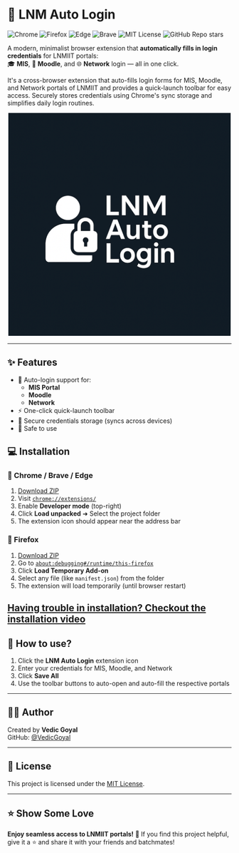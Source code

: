 # 🔐 LNM Auto Login

![Chrome](https://img.shields.io/badge/Chrome-Compatible-brightgreen?logo=googlechrome)
![Firefox](https://img.shields.io/badge/Firefox-Compatible-orange?logo=firefox-browser)
![Edge](https://img.shields.io/badge/Edge-Compatible-blue?logo=microsoftedge)
![Brave](https://img.shields.io/badge/Brave-Compatible-red?logo=brave)
![MIT License](https://img.shields.io/badge/License-MIT-lightgrey?logo=open-source-initiative)
![GitHub Repo stars](https://img.shields.io/github/stars/VedicGoyal/LNM-Auto-Login-Extension?style=social)

A modern, minimalist browser extension that **automatically fills in login credentials** for LNMIIT portals:  
🎓 **MIS**, 📘 **Moodle**, and 🌐 **Network** login — all in one click.

It's a cross-browser extension that auto-fills login forms for MIS, Moodle, and Network portals of LNMIIT and provides a quick-launch toolbar for easy access. Securely stores credentials using Chrome's sync storage and simplifies daily login routines.

<p align="center">
  <img src="https://raw.githubusercontent.com/VedicGoyal/LNM-Auto-Login-Extension/main/icons/icon2/icon2-512x512.png" width="500" alt="LNM Auto Login Logo"/>
</p>

---

## ✨ Features

- 🔐 Auto-login support for:
  - **MIS Portal** 
  - **Moodle** 
  - **Network** 
- ⚡ One-click quick-launch toolbar
- 💾 Secure credentials storage (syncs across devices)
- 🧠 Safe to use


## 💻 Installation

### 🧩 Chrome / Brave / Edge

1. [Download ZIP](https://github.com/VedicGoyal/LNM-Auto-Login-Extension/archive/refs/heads/main.zip)
2. Visit [`chrome://extensions/`](chrome://extensions/)
3. Enable **Developer mode** (top-right)
4. Click **Load unpacked** ➜ Select the project folder
5. The extension icon should appear near the address bar

### 🦊 Firefox

1. [Download ZIP](https://github.com/VedicGoyal/LNM-Auto-Login-Extension/archive/refs/heads/main.zip)
2. Go to [`about:debugging#/runtime/this-firefox`](about:debugging#/runtime/this-firefox)
3. Click **Load Temporary Add-on**
4. Select any file (like `manifest.json`) from the folder
5. The extension will load temporarily (until browser restart)


[Having trouble in installation? Checkout the installation video](https://youtu.be/qrsmUDnsFI8)
---

## 🚀 How to use?

1. Click the **LNM Auto Login** extension icon
2. Enter your credentials for MIS, Moodle, and Network
3. Click **Save All**
4. Use the toolbar buttons to auto-open and auto-fill the respective portals

---

## 🧑‍💻 Author

Created by **Vedic Goyal**  
GitHub: [@VedicGoyal](https://github.com/VedicGoyal)

---

## 📄 License

This project is licensed under the [MIT License](LICENSE).

---

## ⭐️ Show Some Love

**Enjoy seamless access to LNMIIT portals!** 🎉
If you find this project helpful, give it a ⭐ and share it with your friends and batchmates!


